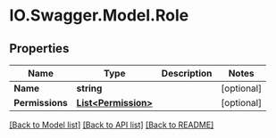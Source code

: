 # IO.Swagger.Model.Role
## Properties

Name | Type | Description | Notes
------------ | ------------- | ------------- | -------------
**Name** | **string** |  | [optional] 
**Permissions** | [**List&lt;Permission&gt;**](Permission.md) |  | [optional] 

[[Back to Model list]](../README.md#documentation-for-models) [[Back to API list]](../README.md#documentation-for-api-endpoints) [[Back to README]](../README.md)

